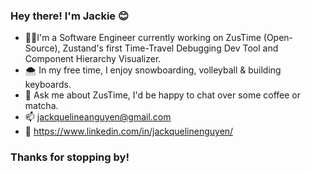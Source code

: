 ### Hey there! I'm Jackie 😊

- 👩‍💻I'm a Software Engineer currently working on ZusTime (Open-Source), Zustand's first Time-Travel Debugging Dev Tool and Component Hierarchy Visualizer. 
- 🌨 In my free time, I enjoy snowboarding, volleyball & building keyboards. 
- 💬 Ask me about ZusTime, I'd be happy to chat over some coffee or matcha.
- 📫 jackquelineanguyen@gmail.com
- 🤝 https://www.linkedin.com/in/jackquelinenguyen/

### Thanks for stopping by! 


<!--
**jackquelinenguyen/jackquelinenguyen** is a ✨ _special_ ✨ repository because its `README.md` (this file) appears on your GitHub profile.

Here are some ideas to get you started:

- 🔭 I’m currently working on ...
- 🌱 I’m currently learning ...
- 👯 I’m looking to collaborate on ...
- 🤔 I’m looking for help with ...
- 💬 Ask me about ...
- 📫 How to reach me: ...
- 😄 Pronouns: ...
- ⚡ Fun fact: ...
-->
